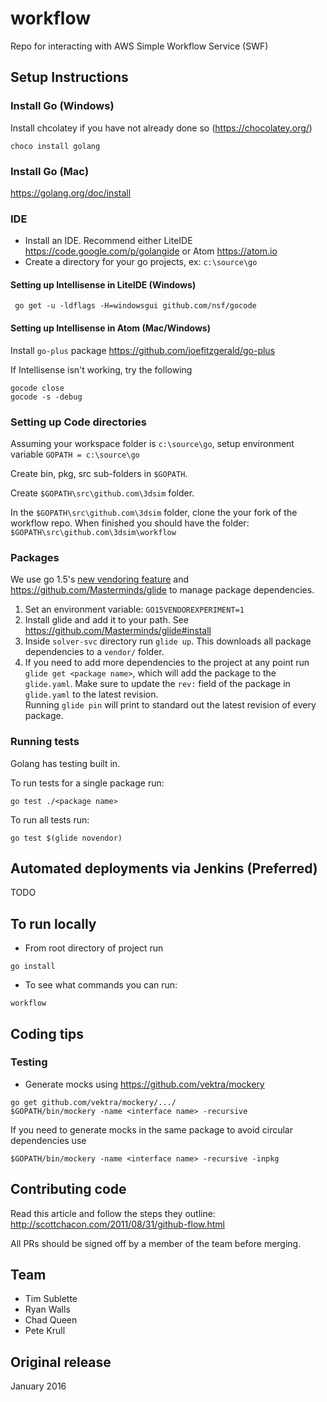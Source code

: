 # workflow
Repo for interacting with AWS Simple Workflow Service (SWF)

## Setup Instructions

### Install Go (Windows)
Install chcolatey if you have not already done so (https://chocolatey.org/)
```
choco install golang
```

### Install Go (Mac)
https://golang.org/doc/install

### IDE
* Install an IDE.  Recommend either LiteIDE https://code.google.com/p/golangide or Atom https://atom.io
* Create a directory for your go projects, ex: `c:\source\go`

#### Setting up Intellisense in LiteIDE (Windows)
```
 go get -u -ldflags -H=windowsgui github.com/nsf/gocode
 ```
#### Setting up Intellisense in Atom (Mac/Windows)
Install `go-plus` package https://github.com/joefitzgerald/go-plus

If Intellisense isn't working, try the following
```
gocode close
gocode -s -debug
```

### Setting up Code directories
Assuming your workspace folder is `c:\source\go`, setup  environment variable `GOPATH = c:\source\go`

Create bin, pkg, src sub-folders in `$GOPATH`.

Create `$GOPATH\src\github.com\3dsim` folder.

In the `$GOPATH\src\github.com\3dsim` folder, clone the your fork of the workflow repo. When finished you should have the folder: `$GOPATH\src\github.com\3dsim\workflow`

### Packages
We use go 1.5's [new vendoring feature](https://docs.google.com/document/d/1Bz5-UB7g2uPBdOx-rw5t9MxJwkfpx90cqG9AFL0JAYo/edit) and https://github.com/Masterminds/glide to manage package dependencies.

1.  Set an environment variable:  `GO15VENDOREXPERIMENT=1`
2.  Install glide and add it to your path.  See https://github.com/Masterminds/glide#install
3.  Inside `solver-svc` directory run  `glide up`.  This downloads all package dependencies
to a `vendor/` folder.
4.  If you need to add more dependencies to the project at any point run
`glide get <package name>`, which will add the package to the `glide.yaml`.  Make
sure to update the `rev:` field of the package in `glide.yaml` to the latest revision.  
Running `glide pin` will print to standard out the latest revision of every package.

### Running tests
Golang has testing built in.  

To run tests for a single package run:
```
go test ./<package name>
```

To run all tests run:
```
go test $(glide novendor)
```

## Automated deployments via Jenkins (Preferred)

TODO

## To run locally
* From root directory of project run
```
go install
```
* To see what commands you can run:
```
workflow
```

## Coding tips

### Testing
* Generate mocks using https://github.com/vektra/mockery

```
go get github.com/vektra/mockery/.../
$GOPATH/bin/mockery -name <interface name> -recursive
```

If you need to generate mocks in the same package to avoid circular dependencies use
```
$GOPATH/bin/mockery -name <interface name> -recursive -inpkg
```

## Contributing code
Read this article and follow the steps they outline: http://scottchacon.com/2011/08/31/github-flow.html

All PRs should be signed off by a member of the team before merging.

## Team
* Tim Sublette
* Ryan Walls
* Chad Queen
* Pete Krull

## Original release
January 2016

